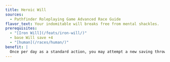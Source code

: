 ```yaml
---
title: Heroic Will
sources:
  - Pathfinder Roleplaying Game Advanced Race Guide
flavor_text: Your indomitable will breaks free from mental shackles.
prerequisites:
  - "[Iron Will](/feats/iron-will/)"
  - base Will save +4
  - "[human](/races/human/)"
benefit: |
  Once per day as a standard action, you may attempt a new saving throw against a harmful condition requiring a Will save that is affecting you. If you are dominated, controlled, or cannot take an action because of the effect against which you are trying to make a new saving throw, you can make this saving throw at the start of the turn as no action, but on a success, your turn ends. You cannot use this feat to remove instantaneous effects, effects that do not require a Will save, or effects that do not allow a saving throw.
---
```


